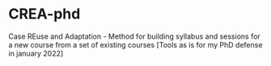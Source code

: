 # CREA-phd
Case REuse and Adaptation - Method for building syllabus and sessions for a new course from a set of existing courses [Tools as is for my PhD defense in january 2022]
